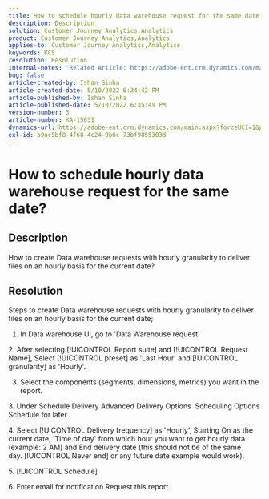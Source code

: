 ```yaml
---
title: How to schedule hourly data warehouse request for the same date?
description: Description
solution: Customer Journey Analytics,Analytics
product: Customer Journey Analytics,Analytics
applies-to: Customer Journey Analytics,Analytics
keywords: KCS
resolution: Resolution
internal-notes: 'Related Article: https://adobe-ent.crm.dynamics.com/main.aspx?appid=c8f3a4cd-a068-e911-a957-000d3a34e00b&pagetype=entityrecord&etn=knowledgearticle&id=b5d08a45-cea0-ea11-a812-000d3a303484'
bug: false
article-created-by: Ishan Sinha
article-created-date: 5/10/2022 6:34:42 PM
article-published-by: Ishan Sinha
article-published-date: 5/10/2022 6:35:49 PM
version-number: 3
article-number: KA-15631
dynamics-url: https://adobe-ent.crm.dynamics.com/main.aspx?forceUCI=1&pagetype=entityrecord&etn=knowledgearticle&id=90ec1ddb-8fd0-ec11-a7b5-0022480a8753
exl-id: b9ac5bf8-4f68-4c24-9b0c-73bf9855303d
---
```

# How to schedule hourly data warehouse request for the same date?

## Description


How to create Data warehouse requests with hourly granularity to deliver files on an hourly basis for the current date?


## Resolution


Steps to create Data warehouse requests with hourly granularity to deliver files on an hourly basis for the current date;

1. In Data warehouse UI, go to 'Data Warehouse request'

2. After selecting [!UICONTROL Report suite] and [!UICONTROL Request Name], Select [!UICONTROL preset] as 'Last Hour' and [!UICONTROL granularity] as 'Hourly'.

3. Select the components (segments, dimensions, metrics) you want in the report.

&#x200B;3. Under Schedule Delivery  Advanced Delivery Options  Scheduling Options  Schedule for later

&#x200B;4. Select [!UICONTROL Delivery frequency] as 'Hourly', Starting On as the current date, 'Time of day' from which hour you want to get hourly data (example: 2 AM) and End delivery date (this should not be of the same day. [!UICONTROL Never end] or any future date example would work).

&#x200B;5. [!UICONTROL Schedule]

&#x200B;6. Enter email for notification  Request this report
